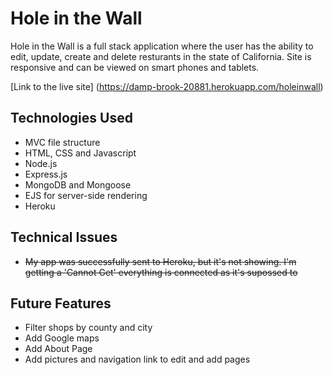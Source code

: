 # Hole in the Wall
Hole in the Wall is a full stack application where the user has the ability to edit, update, create and delete resturants in the state of California. Site is responsive and can be viewed on smart phones and tablets.

[Link to the live site] (https://damp-brook-20881.herokuapp.com/holeinwall)

## Technologies Used
- MVC file structure
- HTML, CSS and Javascript
- Node.js
- Express.js
- MongoDB and Mongoose
- EJS for server-side rendering
- Heroku 


## Technical Issues
- <s>My app was successfully sent to Heroku, but it's not showing. I'm getting a 'Cannot Get' everything is connected as it's supossed to</s>

## Future Features
- Filter shops by county and city
- Add Google maps 
- Add About Page
- Add pictures and navigation link to edit and add pages

